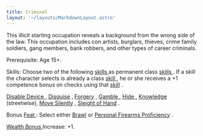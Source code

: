 ```yaml
---
title: Criminal
layout: '~/layouts/MarkdownLayout.astro'
---
```

This illicit starting occupation reveals a background from the wrong side of
the law. This occupation includes con artists, burglars, thieves, crime family
soldiers, gang members, bank robbers, and other types of career criminals.

Prerequisite: Age 15+.

Skills: Choose two of the following [ skills ](/modern.d20.srd/skills/index)
as permanent class [ skills ](/modern.d20.srd/skills/index) . If a skill the
character selects is already a class [ skill ](/modern.d20.srd/skills/index) ,
he or she receives a +1 competence bonus on checks using that [ skill](/modern.d20.srd/skills/index) .

[ Disable Device ](/modern.d20.srd/skills/disable.device) , [ Disguise](/modern.d20.srd/skills/disguise) , [ Forgery](/modern.d20.srd/skills/forgery) , [ Gamble ](/modern.d20.srd/skills/gamble)
, [ Hide ](/modern.d20.srd/skills/hide) , [ Knowledge](/modern.d20.srd/skills/knowledge) (streetwise), [ Move Silently](/modern.d20.srd/skills/move.silently) , [ Sleight of Hand](/modern.d20.srd/skills/sleight.of.hand) .

Bonus [ Feat ](/modern.d20.srd/feats/index) : Select either [ Brawl](/modern.d20.srd/feats/brawl) or [ Personal Firearms Proficiency](/modern.d20.srd/feats/personal.firearms.proficiency) .

[ Wealth Bonus ](/modern.d20.srd/wealth/wealth.bonus) Increase: +1.

